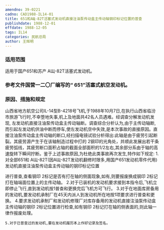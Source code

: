 ```yaml
---
amendno: 39-0221
cadno: CAD1988-IL14-01
title: 651和АЩ-82Т活塞式发动机直接注油泵传动盒主传动轴钢印标记位置的普查
publishdate: 1988-12-01
effdate: 1988-12-05
tags: IL14
categories: 民航总局
author: 王辉明
---
```


### 适用范围 
适用于国产651和苏产 АЩ-82Т活塞式发动机。

<!--more-->
### 参考文件国营一二〇厂编写的“ 651”活塞式航空发动机。

### 原因、措施和规定 
山西省地方航空公司IL-14型B-4218号飞机,于1988年10月7日,在执行山西省临汾市旅游飞行时,不幸堕地失事,机上及地面共42名人员遇难。经调查分解发动机发现, 左发动机直接注油泵传动盒主传动轴断。调查综合分析认为,由于主传动轴断,而引起左发动机供油中断而停车,使左发动机空中失效,是本次事故的直接原因。直接注油泵传动盒主传动轴的断口,经扫描电镜试验分析得出:此轴是由于疲劳引起断裂。其疲劳源产生于在该轴制造过程中打的 
2钢印的光角处，并顺此发展出若干条疲劳弧线，其疲劳断口面积占轴的截面全部面积的1/2左右,其余部分系由于轴的高速旋转下瞬间拧断。鉴于上述事故原因,为杜绝此类事故再次发生,特作如下规定: 
1.对全部651和 АЩ-82Т(因АЩ-82Т发动机翻修时限多,用国产651发动机零件代用)发动机直接注油泵传动盒主传动轴的钢印标记位置
  
进行普查,查看钢印 
2标记是否有打在轴的侧面现象,如有,则要报废换成钢印 
2标记打在轴端面位置上的主传动轴。 
    2.对于已装机的发动机要求接到本指令后,飞机立即停止飞行,直到发动机按1普查和更换完后飞机方可飞行。 
    3.对于在地面库房备用的发动机,要发动机承制厂在45天内派人到发动机所在地按1项要求进行普查和更换。 
    4.要求发动机承制厂和发动机修理厂对库存备用的发动机直接注油泵传动盒主传动轴的钢印 
2标记位置进行检查,如有钢印 
2标记打在轴的侧表面的,则此轴一律作报废处理。 

    5.对于已普查过的发动机,要在发动机履历本上作好记录及签名。
